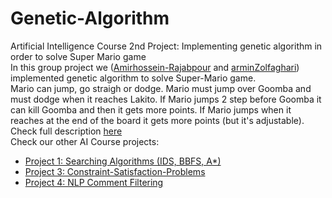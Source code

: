 # Genetic-Algorithm
Artificial Intelligence Course 2nd Project: Implementing genetic algorithm in order to solve Super Mario game
<br>
In this group project we ([Amirhossein-Rajabpour](https://github.com/Amirhossein-Rajabpour) and [arminZolfaghari](https://github.com/arminZolfaghari)) implemented genetic algorithm to solve Super-Mario game.<br>
Mario can jump, go straigh or dodge. Mario must jump over Goomba and must dodge when it reaches Lakito. If Mario jumps 2 step before Goomba it can kill Goomba and then it gets more points.
If Mario jumps when it reaches at the end of the board it gets more points (but it's adjustable).
<br>
Check full description [here](https://github.com/Amirhossein-Rajabpour/Genetic-Algorithm/blob/main/AI_P2.pdf)
<br>
Check our other AI Course projects:
* [Project 1: Searching Algorithms (IDS, BBFS, A*)](https://github.com/arminZolfaghari/AI_project1)
* [Project 3: Constraint-Satisfaction-Problems](https://github.com/Amirhossein-Rajabpour/Constraint-Satisfaction-Problems)
* [Project 4: NLP Comment Filtering](https://github.com/arminZolfaghari/NLP)
